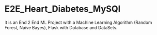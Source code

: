 # E2E_Heart_Diabetes_MySQl
It is an End 2 End ML Project with a Machine Learning Algorithm (Random Forest, Naïve Bayes), Flask with Database and DataSets.

